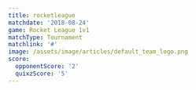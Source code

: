 ```yaml
---
title: rocketleague
matchdate: '2018-08-24'
game: Rocket League 1v1
matchType: Tournament
matchlink: '#'
image: /assets/image/articles/default_team_logo.png
score:
  opponentScore: '2'
  quixzScore: '5'
---
```


